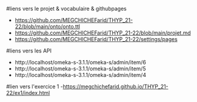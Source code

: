 #liens vers le projet & vocabulaire & githubpages
- https://github.com/MEGCHICHEFarid/THYP_21-22/blob/main/onto/onto.ttl
- https://github.com/MEGCHICHEFarid/THYP_21-22/blob/main/projet.md
- https://github.com/MEGCHICHEFarid/THYP_21-22/settings/pages

#liens vers les API
- http://localhost/omeka-s-3.1.1/omeka-s/admin/item/6
- http://localhost/omeka-s-3.1.1/omeka-s/admin/item/5
- http://localhost/omeka-s-3.1.1/omeka-s/admin/item/4

#lien vers l'exercice 1
 -https://megchichefarid.github.io/THYP_21-22/ex1/index.html

